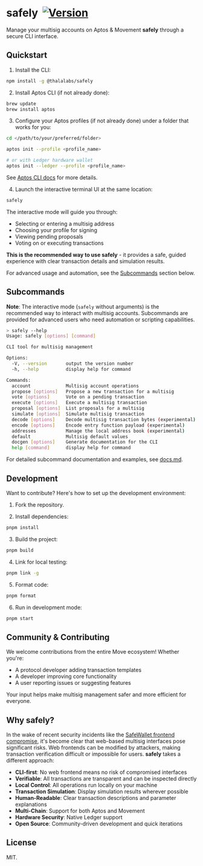 # safely <a style="margin-left:5px" href="https://www.npmjs.com/package/@thalalabs/safely"><img src="https://img.shields.io/npm/v/@thalalabs/safely?colorA=2c8af7&colorB=2c8af7&style=flat" alt="Version"></a>

Manage your multisig accounts on Aptos & Movement **safely** through a secure CLI interface.

## Quickstart

1. Install the CLI:

```bash
npm install -g @thalalabs/safely
```

2. Install Aptos CLI (if not already done):

```bash
brew update
brew install aptos
```

3. Configure your Aptos profiles (if not already done) under a folder that works for you:

```bash
cd </path/to/your/preferred/folder>

aptos init --profile <profile_name>

# or with Ledger hardware wallet
aptos init --ledger --profile <profile_name>
```

See [Aptos CLI docs](https://aptos.dev/en/build/cli/trying-things-on-chain/ledger) for more details.

4. Launch the interactive terminal UI at the same location:

```bash
safely
```

The interactive mode will guide you through:

- Selecting or entering a multisig address
- Choosing your profile for signing
- Viewing pending proposals
- Voting on or executing transactions

**This is the recommended way to use safely** - it provides a safe, guided experience with clear transaction details and simulation results.

For advanced usage and automation, see the [Subcommands](#subcommands) section below.

## Subcommands

**Note**: The interactive mode (`safely` without arguments) is the recommended way to interact with multisig accounts. Subcommands are provided for advanced users who need automation or scripting capabilities.

```bash
> safely --help
Usage: safely [options] [command]

CLI tool for multisig management

Options:
  -V, --version       output the version number
  -h, --help          display help for command

Commands:
  account             Multisig account operations
  propose [options]   Propose a new transaction for a multisig
  vote [options]      Vote on a pending transaction
  execute [options]   Execute a multisig transaction
  proposal [options]  List proposals for a multisig
  simulate [options]  Simulate multisig transaction
  decode [options]    Decode multisig transaction bytes (experimental)
  encode [options]    Encode entry function payload (experimental)
  addresses           Manage the local address book (experimental)
  default             Multisig default values
  docgen [options]    Generate documentation for the CLI
  help [command]      display help for command
```

For detailed subcommand documentation and examples, see [docs.md](./docs.md).

## Development

Want to contribute? Here's how to set up the development environment:

1. Fork the repository.

2. Install dependencies:

```bash
pnpm install
```

3. Build the project:

```bash
pnpm build
```

4. Link for local testing:

```bash
pnpm link -g
```

5. Format code:

```bash
pnpm format
```

6. Run in development mode:

```bash
pnpm start
```

## Community & Contributing

We welcome contributions from the entire Move ecosystem! Whether you're:

- A protocol developer adding transaction templates
- A developer improving core functionality
- A user reporting issues or suggesting features

Your input helps make multisig management safer and more efficient for everyone.

## Why safely?

In the wake of recent security incidents like the [SafeWallet frontend compromise](https://x.com/safe/status/1894768522720350673), it's become clear that web-based multisig interfaces pose significant risks. Web frontends can be modified by attackers, making transaction verification difficult or impossible for users. **safely** takes a different approach:

- **CLI-first**: No web frontend means no risk of compromised interfaces
- **Verifiable**: All transactions are transparent and can be inspected directly
- **Local Control**: All operations run locally on your machine
- **Transaction Simulation**: Display simulation results wherever possible
- **Human-Readable**: Clear transaction descriptions and parameter explanations
- **Multi-Chain**: Support for both Aptos and Movement
- **Hardware Security**: Native Ledger support
- **Open Source**: Community-driven development and quick iterations

## License

MIT.
